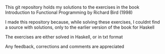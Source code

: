 This git repository holds my solutions to the exercises in the book Introduction to Functional Programming by Richard Bird (1998)

I made this repository because, while solving these exercises, I couldnt find a source with solutions, only to the earlier version of the book for Haskell

The exercises are either solved in Haskell, or in txt format

Any feedback, corrections and comments are appreciated